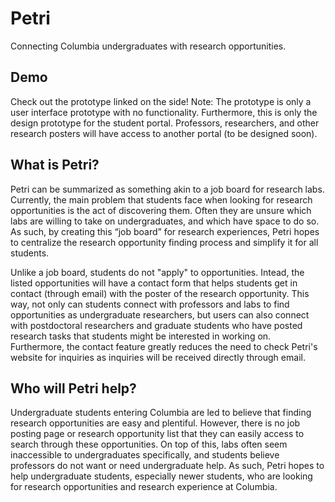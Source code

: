 # Petri
Connecting Columbia undergraduates with research opportunities.

## Demo
Check out the prototype linked on the side!
Note: The prototype is only a user interface prototype with no functionality. Furthermore, this is only the design prototype for the student portal. Professors, researchers, and other research posters will have access to another portal (to be designed soon). 

## What is Petri?
Petri can be summarized as something akin to a job board for research labs. Currently, the main problem that students face when looking for research opportunities is the act of discovering them. Often they are unsure which labs are willing to take on undergraduates, and which have space to do so. As such, by creating this “job board” for research experiences, Petri hopes to centralize the research opportunity finding process and simplify it for all students. 

Unlike a job board, students do not "apply" to opportunities. Intead, the listed opportunities will have a contact form that helps students get in contact (through email) with the poster of the research opportunity. This way, not only can students connect with professors and labs to find opportunities as undergraduate researchers, but users can also connect with postdoctoral researchers and graduate students who have posted research tasks that students might be interested in working on. Furthermore, the contact feature greatly reduces the need to check Petri's website for inquiries as inquiries will be received directly through email.

## Who will Petri help?
Undergraduate students entering Columbia are led to believe that finding research opportunities are easy and plentiful. However, there is no job posting page or research opportunity list that they can easily access to search through these opportunities. On top of this, labs often seem inaccessible to undergraduates specifically, and students believe professors do not want or need undergraduate help. As such, Petri hopes to help undergraduate students, especially newer students, who are looking for research opportunities and research experience at Columbia. 
